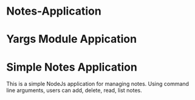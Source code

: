 # Notes-Application
# Yargs Module Appication
# Simple Notes Application
This is a simple NodeJs application for managing notes. Using command line arguments, users can add, delete, read, list notes.
